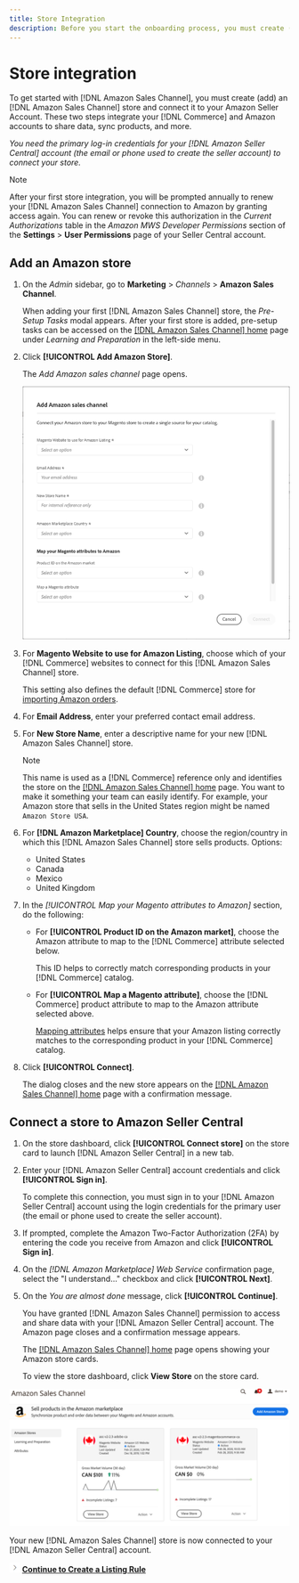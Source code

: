 ```yaml
---
title: Store Integration
description: Before you start the onboarding process, you must create (add) an Amazon Sales Channel store and connect it to your Amazon Seller Account.
---
```


# Store integration

To get started with [!DNL Amazon Sales Channel], you must create (add) an [!DNL Amazon Sales Channel] store and connect it to your Amazon Seller Account. These two steps integrate your [!DNL Commerce] and Amazon accounts to share data, sync products, and more.

_You need the primary log-in credentials for your [!DNL Amazon Seller Central] account (the email or phone used to create the seller account) to connect your store._

>[!NOTE]
>
>After your first store integration, you will be prompted annually to renew your [!DNL Amazon Sales Channel] connection to Amazon by granting access again. You can renew or revoke this authorization in the _Current Authorizations_ table in the _Amazon MWS Developer Permissions_ section of the **Settings** > **User Permissions** page of your Seller Central account.

## Add an Amazon store

1. On the _Admin_ sidebar, go to **Marketing** > _Channels_ > **Amazon Sales Channel**.

    When adding your first [!DNL Amazon Sales Channel] store, the _Pre-Setup Tasks_ modal appears. After your first store is added, pre-setup tasks can be accessed on the [[!DNL Amazon Sales Channel] home](./amazon-sales-channel-home.md) page under _Learning and Preparation_ in the left-side menu.

1. Click **[!UICONTROL Add Amazon Store]**.

    The _Add Amazon sales channel_ page opens.

    ![Add the Amazon Sales Channel store](assets/amazon-store-integration.png)

1. For **Magento Website to use for Amazon Listing**, choose which of your [!DNL Commerce] websites to connect for this [!DNL Amazon Sales Channel] store.

    This setting also defines the default [!DNL Commerce] store for [importing Amazon orders](./order-settings.md).

1. For **Email Address**, enter your preferred contact email address.

1. For **New Store Name**, enter a descriptive name for your new [!DNL Amazon Sales Channel] store.

   >[!NOTE]
   >
   >This name is used as a [!DNL Commerce] reference only and identifies the store on the [[!DNL Amazon Sales Channel] home](./amazon-sales-channel-home.md) page. You want to make it something your team can easily identify. For example, your Amazon store that sells in the United States region might be named `Amazon Store USA`.

1. For **[!DNL Amazon Marketplace] Country**, choose the region/country in which this [!DNL Amazon Sales Channel] store sells products. Options:

    - United States
    - Canada
    - Mexico
    - United Kingdom

1. In the _[!UICONTROL Map your Magento attributes to Amazon]_ section, do the following:

    - For **[!UICONTROL Product ID on the Amazon market]**, choose the Amazon attribute to map to the [!DNL Commerce] attribute selected below.

      This ID helps to correctly match corresponding products in your [!DNL Commerce] catalog.

    - For **[!UICONTROL Map a Magento attribute]**, choose the [!DNL Commerce] product attribute to map to the Amazon attribute selected above.

      [Mapping attributes](./ob-creating-magento-attributes.md) helps ensure that your Amazon listing correctly matches to the corresponding product in your [!DNL Commerce] catalog.

1. Click **[!UICONTROL Connect]**.

   The dialog closes and the new store appears on the [[!DNL Amazon Sales Channel] home](./amazon-sales-channel-home.md) page with a confirmation message.

## Connect a store to Amazon Seller Central

1. On the store dashboard, click **[!UICONTROL Connect store]** on the store card to launch [!DNL Amazon Seller Central] in a new tab.

1. Enter your [!DNL Amazon Seller Central] account credentials and click **[!UICONTROL Sign in]**.

   To complete this connection, you must sign in to your [!DNL Amazon Seller Central] account using the login credentials for the primary user (the email or phone used to create the seller account).

1. If prompted, complete the Amazon Two-Factor Authorization (2FA) by entering the code you receive from Amazon and click **[!UICONTROL Sign in]**.

1. On the _[!DNL Amazon Marketplace] Web Service_ confirmation page, select the "I understand..." checkbox and click **[!UICONTROL Next]**.

1. On the _You are almost done_ message, click **[!UICONTROL Continue]**.

   You have granted [!DNL Amazon Sales Channel] permission to access and share data with your [!DNL Amazon Seller Central] account. The Amazon page closes and a confirmation message appears.

   The [[!DNL Amazon Sales Channel] home](./amazon-sales-channel-home.md) page opens showing your Amazon store cards.

   To view the store dashboard, click **View Store** on the store card.

![Amazon Sales Channel home with new store card](assets/asc-dashboard-after-2fa.png)

Your new [!DNL Amazon Sales Channel] store is now connected to your [!DNL Amazon Seller Central] account.

![Next icon](assets/btn-next.png) [**Continue to Create a Listing Rule**](./ob-create-listing-rule.md)
